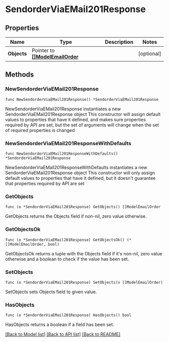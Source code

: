 # SendorderViaEMail201Response

## Properties

Name | Type | Description | Notes
------------ | ------------- | ------------- | -------------
**Objects** | Pointer to [**[]ModelEmailOrder**](ModelEmailOrder.md) |  | [optional] 

## Methods

### NewSendorderViaEMail201Response

`func NewSendorderViaEMail201Response() *SendorderViaEMail201Response`

NewSendorderViaEMail201Response instantiates a new SendorderViaEMail201Response object
This constructor will assign default values to properties that have it defined,
and makes sure properties required by API are set, but the set of arguments
will change when the set of required properties is changed

### NewSendorderViaEMail201ResponseWithDefaults

`func NewSendorderViaEMail201ResponseWithDefaults() *SendorderViaEMail201Response`

NewSendorderViaEMail201ResponseWithDefaults instantiates a new SendorderViaEMail201Response object
This constructor will only assign default values to properties that have it defined,
but it doesn't guarantee that properties required by API are set

### GetObjects

`func (o *SendorderViaEMail201Response) GetObjects() []ModelEmailOrder`

GetObjects returns the Objects field if non-nil, zero value otherwise.

### GetObjectsOk

`func (o *SendorderViaEMail201Response) GetObjectsOk() (*[]ModelEmailOrder, bool)`

GetObjectsOk returns a tuple with the Objects field if it's non-nil, zero value otherwise
and a boolean to check if the value has been set.

### SetObjects

`func (o *SendorderViaEMail201Response) SetObjects(v []ModelEmailOrder)`

SetObjects sets Objects field to given value.

### HasObjects

`func (o *SendorderViaEMail201Response) HasObjects() bool`

HasObjects returns a boolean if a field has been set.


[[Back to Model list]](../README.md#documentation-for-models) [[Back to API list]](../README.md#documentation-for-api-endpoints) [[Back to README]](../README.md)


